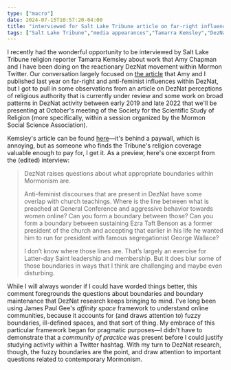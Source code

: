 ```yaml
---
type: ["macro"]
date: 2024-07-15T10:57:20-04:00
title: "interviewed for Salt Lake Tribune article on far-right influences in Mormon Twitter"
tags: ["Salt Lake Tribune","media appearances","Tamarra Kemsley","DezNat","online Mormonism","Mormon Twitter","Amy Chapman","boundary maintenance","religious authority","SSSR","MSSA","SSSR 2024","Ezra Taft Benson","Church of Jesus Christ of Latter-day Saints","Mormonism","affinity space","James Paul Gee"]
---
```

I recently had the wonderful opportunity to be interviewed by Salt Lake Tribune religion reporter Tamarra Kemsley about work that Amy Chapman and I have been doing on the reactionary DezNat movement within Mormon Twitter. Our conversation largely focused on [the article](https://doi.org/10.54587/JMSSA.0201) that Amy and I published last year on far-right and anti-feminist influences within DezNat, but I got to pull in some observations from an article on DezNat perceptions of religious authority that is currently under review and some work on broad patterns in DezNat activity between early 2019 and late 2022 that we'll be presenting at October's meeting of the Society for the Scientific Study of Religion (more specifically, within a session organized by the Mormon Social Science Association).

Kemsley's article can be found [here](https://www.sltrib.com/religion/2024/07/13/deznat-says-researcher-were-seeing/)—it's behind a paywall, which is annoying, but as someone who finds the Tribune's religion coverage valuable enough to pay for, I get it. As a preview, here's one excerpt from the (edited) interview: 

> DezNat raises questions about what appropriate boundaries within Mormonism are.
> 
> Anti-feminist discourses that are present in DezNat have some overlap with church teachings. Where is the line between what is preached at General Conference and aggressive behavior towards women online? Can you form a boundary between those? Can you form a boundary between sustaining Ezra Taft Benson as a former president of the church and accepting that earlier in his life he wanted him to run for president with famous segregationist George Wallace?
> 
> I don’t know where those lines are. That’s largely an exercise for Latter-day Saint leadership and membership. But it does blur some of those boundaries in ways that I think are challenging and maybe even disturbing.

While I will always wonder if I could have worded things better, this comment foregrounds the questions about boundaries and boundary maintenance that DezNat research keeps bringing to mind. I've long been using James Paul Gee's *affinity space* framework to understand online communities, because it accounts for (and draws attention to) fuzzy boundaries, ill-defined spaces, and that sort of thing. My embrace of this particular framework began for pragmatic purposes—I didn't have to demonstrate that a *community of practice* was present before I could justify studying activity within a Twitter hashtag. With my turn to DezNat research, though, the fuzzy boundaries are the point, and draw attention to important questions related to contemporary Mormonism.
